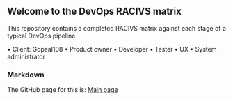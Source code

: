 ## Welcome to the DevOps RACIVS matrix

This repository contains a completed RACIVS matrix against each stage of a typical DevOps pipeline 

• Client:         Gopaal108
• Product owner
• Developer
• Tester
• UX
• System administrator

### Markdown

The GitHub page for this is: [Main page](https://lyitcomputing.github.io/DevOps-RACVIS/)  
